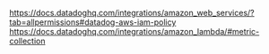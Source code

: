 https://docs.datadoghq.com/integrations/amazon_web_services/?tab=allpermissions#datadog-aws-iam-policy
https://docs.datadoghq.com/integrations/amazon_lambda/#metric-collection
